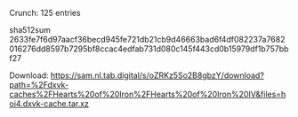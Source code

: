 Crunch: 125 entries

sha512sum 2633fe7f6d97aacf36becd945fe721db21cb9d46663bad6f4df082237a7682016276dd8597b7295bf8ccac4edfab731d080c145f443cd0b15979df1b757bbf27


 Download: https://sam.nl.tab.digital/s/oZRKz5So2B8gbzY/download?path=%2Fdxvk-caches%2FHearts%20of%20Iron%2FHearts%20of%20Iron%20IV&files=hoi4.dxvk-cache.tar.xz
